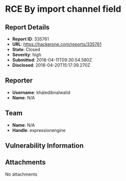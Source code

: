 # RCE By import channel field

## Report Details
- **Report ID**: 335761
- **URL**: https://hackerone.com/reports/335761
- **State**: Closed
- **Severity**: high
- **Submitted**: 2018-04-11T09:30:54.580Z
- **Disclosed**: 2018-04-20T15:17:39.270Z

## Reporter
- **Username**: khaledibnalwalid
- **Name**: N/A

## Team
- **Name**: N/A
- **Handle**: expressionengine

## Vulnerability Information


## Attachments
No attachments
